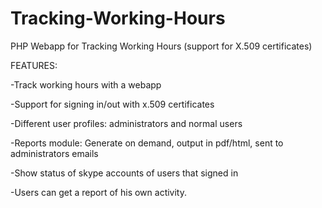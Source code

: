 Tracking-Working-Hours
======================

PHP Webapp for Tracking Working Hours (support for X.509 certificates)

FEATURES:

-Track working hours with a webapp

-Support for signing in/out with x.509 certificates

-Different user profiles: administrators and normal users

-Reports module: Generate on demand, output in pdf/html, sent to administrators emails

-Show status of skype accounts of users that signed in

-Users can get a report of his own activity.
